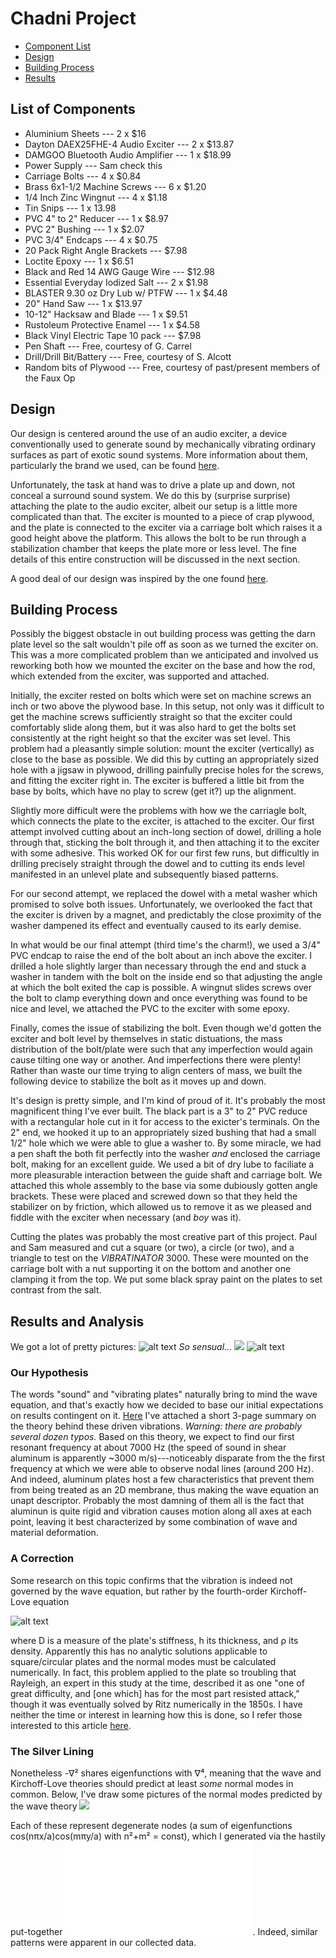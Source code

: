 # Chadni Project
- [Component List](#list-of-components)
- [Design](#design)
- [Building Process](#building-process)
- [Results](#results)
## List of Components
* Aluminium Sheets --- 2 x $16
* Dayton DAEX25FHE-4 Audio Exciter --- 2 x $13.87
* DAMGOO Bluetooth Audio Amplifier --- 1 x $18.99
* Power Supply --- Sam check this
* Carriage Bolts --- 4 x $0.84
* Brass 6x1-1/2 Machine Screws --- 6 x $1.20
* 1/4 Inch Zinc Wingnut --- 4 x $1.18
* Tin Snips --- 1 x 13.98
* PVC 4" to 2" Reducer --- 1 x $8.97
* PVC 2" Bushing --- 1 x $2.07
* PVC 3/4" Endcaps --- 4 x $0.75
* 20 Pack Right Angle Brackets --- $7.98
* Loctite Epoxy --- 1 x $6.51
* Black and Red 14 AWG Gauge Wire --- $12.98
* Essential Everyday Iodized Salt --- 2 x $1.98
* BLASTER 9.30 oz Dry Lub w/ PTFW --- 1 x $4.48
* 20" Hand Saw --- 1 x $13.97
* 10-12" Hacksaw and Blade --- 1 x $9.51
* Rustoleum Protective Enamel --- 1 x $4.58
* Black Vinyl Electric Tape 10 pack --- $7.98
* Pen Shaft --- Free, courtesy of G. Carrel
* Drill/Drill Bit/Battery --- Free, courtesy of S. Alcott
* Random bits of Plywood --- Free, courtesy of past/present members of the Faux Op

## Design
Our design is centered around the use of an audio exciter, a device conventionally used to generate sound by mechanically vibrating ordinary surfaces as part of exotic sound systems. More information about them, particularly the brand we used, can be found [here](https://www.daytonaudio.com/category/180/exciters).

Unfortunately, the task at hand was to drive a plate up and down, not conceal a surround sound system. We do this by (surprise surprise) attaching the plate to the audio exciter, albeit our setup is a little more complicated than that. The exciter is mounted to a piece of crap plywood, and the plate is connected to the exciter via a carriage bolt which raises it a good height above the platform. This allows the bolt to be run through a stabilization chamber that keeps the plate more or less level. The fine details of this entire construction will be discussed in the next section.

A good deal of our design was inspired by the one found [here](https://www.instructables.com/Oobleck-Chladni-Plate/).

## Building Process

Possibly the biggest obstacle in out building process was getting the darn plate level so the salt wouldn't pile off as soon as we turned the exciter on. This was a more complicated problem than we anticipated and involved us reworking both how we mounted the exciter on the base and how the rod, which extended from the exciter, was supported and attached. 


Initially, the exciter rested on bolts which were set on machine screws an inch or two above the plywood base. In this setup, not only was it difficult to get the machine screws sufficiently straight so that the exciter could comfortably slide along them, but it was also hard to get the bolts set consistently at the right height so that the exciter was set level. This problem had a pleasantly simple solution: mount the exciter (vertically) as close to the base as possible. We did this by cutting an appropriately sized hole with a jigsaw in plywood, drilling painfully precise holes for the screws, and fitting the exciter right in. The exciter is buffered a little bit from the base by bolts, which have no play to screw (get it?) up the alignment. 


Slightly more difficult were the problems with how we the carriagle bolt, which connects the plate to the exciter, is attached to the exciter. Our first attempt involved cutting about an inch-long section of dowel, drilling a hole through that, sticking the bolt through it, and then attaching it to the exciter with some adhesive. This worked OK for our first few runs, but difficultly in drilling precisely straight through the dowel and to cutting its ends level manifested in an unlevel plate and subsequently biased patterns. 


For our second attempt, we replaced the dowel with a metal washer which promised to solve both issues. Unfortunately, we overlooked the fact that the exciter is driven by a magnet, and predictably the close proximity of the washer dampened its effect and eventually caused to its early demise. 

In what would be our final attempt (third time's the charm!), we used a 3/4" PVC endcap to raise the end of the bolt about an inch above the exciter. I drilled a hole slightly larger than necessary through the end and stuck a washer in tandem with the bolt on the inside end so that adjusting the angle at which the bolt exited the cap is possible. A wingnut slides screws over the bolt to clamp everything down and once everything was found to be nice and level, we attached the PVC to the exciter with some epoxy.

Finally, comes the issue of stabilizing the bolt. Even though we'd gotten the exciter and bolt level by themselves in static distuations, the mass distribution of the bolt/plate were such that any imperfection would again cause tilting one way or another. And imperfections there were plenty! Rather than waste our time trying to align centers of mass, we built the following device to stabilize the bolt as it moves up and down. 


It's design is pretty simple, and I'm kind of proud of it. It's probably the most magnificent thing I've ever built. The black part is a 3" to 2" PVC reduce with a rectangular hole cut in it for access to the exicter's terminals. On the 2" end, we hooked it up to an appropriately sized bushing that had a small 1/2" hole which we were able to glue a washer to. By some miracle, we had a pen shaft the both fit perfectly into the washer *and* enclosed the carriage bolt, making for an excellent guide. We used a bit of dry lube to faciliate a more pleasurable interaction between the guide shaft and carriage bolt. We attached this whole assembly to the base via some dubiously gotten angle brackets. These were placed and screwed down so that they held the stabilizer on by friction, which allowed us to remove it as we pleased and fiddle with the exciter when necessary (and *boy* was it).

Cutting the plates was probably the most creative part of this project. Paul and Sam measured and cut a square (or two), a circle (or two), and a triangle to test on the *VIBRATINATOR* 3000. These were mounted on the carriage bolt with a nut supporting it on the bottom and another one clamping it from the top. We put some black spray paint on the plates to set contrast from the salt.





## Results and Analysis
We got a lot of pretty pictures:
![alt text](https://github.com/salcott01/Chladni_Project/blob/main/IMG_8142.jpg)
*So sensual...*
![](https://github.com/salcott01/Chladni_Project/blob/main/8kdu7l7kthf61.jpg)
![alt text](https://github.com/salcott01/Chladni_Project/blob/main/IMG_8143.jpg)
### Our Hypothesis
The words "sound" and "vibrating plates" naturally bring to mind the wave equation, and that's exactly how we decided to base our initial expectations on results contingent on it. [Here](https://github.com/salcott01/Chladni_Project/blob/main/thry.pdf) I've attached a short 3-page summary on the theory behind these driven vibrations. *Warning: there are probably several dozen typos.* Based on this theory, we expect to find our first resonant frequency at about 7000 Hz (the speed of sound in shear aluminum is apparently ~3000 m/s)---noticeably disparate from the the first frequency at which we were able to observe nodal lines (around 200 Hz). And indeed, aluminum plates host a few characteristics that prevent them from being treated as an 2D membrane, thus making the wave equation an unapt descriptor. Probably the most damning of them all is the fact that aluminun is quite rigid and vibration causes motion along all axes at each point, leaving it best characterized by some combination of wave and material deformation.
### A Correction
Some research on this topic confirms that the vibration is indeed not governed by the wave equation, but rather by the fourth-order Kirchoff-Love equation

![alt text](https://github.com/salcott01/Chladni_Project/blob/main/stuff.png)

where D is a measure of the plate's stiffness, h its thickness, and ρ its density. Apparently this has no analytic solutions applicable to square/circular plates and the normal modes must be calculated numerically. In fact, this problem applied to the plate so troubling that Rayleigh, an expert in this study at the time, described it as one "one of great difficulty, and [one which] has for the most part resisted attack," though it was eventually solved by Ritz numerically in the 1850s. I have neither the time or interest in learning how this is done, so I refer those interested to this article [here](http://www.unige.ch/~gander/Preprints/Ritz.pdf). 
### The Silver Lining
Nonetheless -∇² shares eigenfunctions with ∇⁴, meaning that the wave and Kirchoff-Love theories should predict at least *some* normal modes in common. Below, I've draw some pictures of the normal modes predicted by the wave theory
![](https://github.com/salcott01/Chladni_Project/blob/main/collage.png)

Each of these represent degenerate nodes (a sum of eigenfunctions cos(nπx/a)cos(mπy/a) with n²+m² = const), which I generated via the hastily put-together ![test.py](test.py). Indeed, similar patterns were apparent in our collected data.
